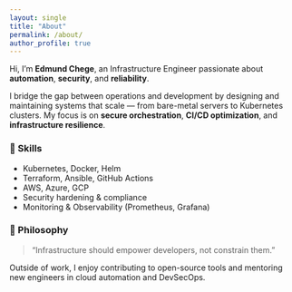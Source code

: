```yaml
---
layout: single
title: "About"
permalink: /about/
author_profile: true
---
```


Hi, I’m **Edmund Chege**, an Infrastructure Engineer passionate about **automation**, **security**, and **reliability**.

I bridge the gap between operations and development by designing and maintaining systems that scale — from bare-metal servers to Kubernetes clusters. My focus is on **secure orchestration**, **CI/CD optimization**, and **infrastructure resilience**.

### 🧠 Skills
- Kubernetes, Docker, Helm  
- Terraform, Ansible, GitHub Actions  
- AWS, Azure, GCP  
- Security hardening & compliance  
- Monitoring & Observability (Prometheus, Grafana)

### 💬 Philosophy
> “Infrastructure should empower developers, not constrain them.”

Outside of work, I enjoy contributing to open-source tools and mentoring new engineers in cloud automation and DevSecOps.
